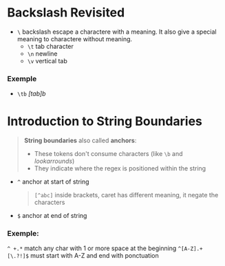 # Backslash Revisited
- `\` backslash escape a charactere with a meaning. 
	It also give a special meaning to charactere without meaning.
	- `\t` tab character
	- `\n` newline
	- `\v` vertical tab

### Exemple
- `\tb` *\[tab\]b*

# Introduction to String Boundaries
> **String boundaries** also called **anchors**:
> - These tokens don't consume characters (like `\b` and *lookarrounds*)
> - They indicate where the regex is positioned within the string

- `^` anchor at start of string
	> `[^abc]` inside brackets, caret has different meaning, it negate the characters
- `$` anchor at end of string

### Exemple:
`^ +.*` match any char with 1 or more space at the beginning
`^[A-Z].+[\.?!]$` must start with A-Z and end with ponctuation